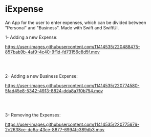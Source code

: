 # iExpense
An App for the user to enter expenses, which can be divided between "Personal" and "Business". Made with Swift and SwiftUI.

1- Adding a new Expense:

https://user-images.githubusercontent.com/11414535/220488475-857bab9b-4af9-4c40-9f1d-fd73156c8d5f.mov


<br/>
<br/>


2- Adding a new Business Expense:

https://user-images.githubusercontent.com/11414535/220774580-5fad45e8-5342-4913-8824-dda8a7f0b754.mov


<br/>
<br/>


3- Removing the Expenses:

https://user-images.githubusercontent.com/11414535/220775676-2c2638ce-dc6a-43ce-8877-6994fc389db3.mov

